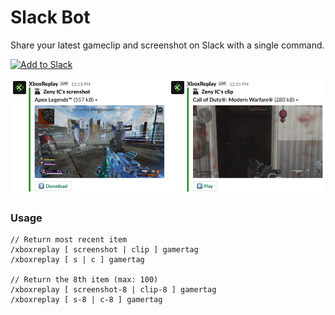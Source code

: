 # Slack Bot

Share your latest gameclip and screenshot on Slack with a single command.

<a href="https://slack.com/oauth/authorize?client_id=2566335526.166839191841&scope=chat:write:bot,commands"><img alt="Add to Slack" height="40" width="139" src="https://platform.slack-edge.com/img/add_to_slack@2x.png" /></a>

<img src="slack-bot-preview.png" width="920" />

### Usage
```
// Return most recent item
/xboxreplay [ screenshot | clip ] gamertag
/xboxreplay [ s | c ] gamertag

// Return the 8th item (max: 100)
/xboxreplay [ screenshot-8 | clip-8 ] gamertag
/xboxreplay [ s-8 | c-8 ] gamertag
```
